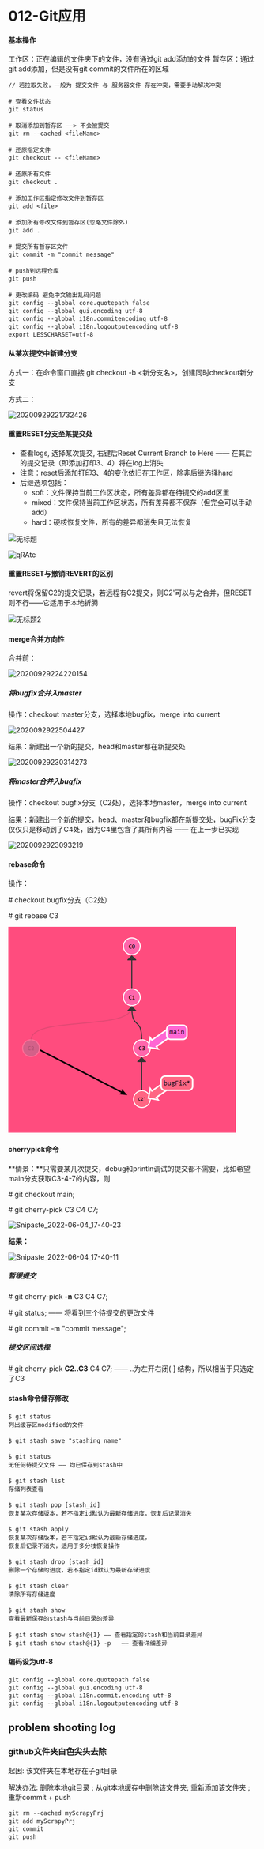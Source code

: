 # 012-Git应用



#### 基本操作

工作区：正在编辑的文件夹下的文件，没有通过git add添加的文件
暂存区：通过git add添加，但是没有git commit的文件所在的区域

```
// 若拉取失败，一般为 提交文件 与 服务器文件 存在冲突，需要手动解决冲突

# 查看文件状态
git status

# 取消添加到暂存区 ——> 不会被提交
git rm --cached <fileName>

# 还原指定文件
git checkout -- <fileName>

# 还原所有文件
git checkout .

# 添加工作区指定修改文件到暂存区
git add <file>

# 添加所有修改文件到暂存区(忽略文件除外)
git add . 

# 提交所有暂存区文件
git commit -m "commit message"

# push到远程仓库
git push

# 更改编码 避免中文输出乱码问题
git config --global core.quotepath false
git config --global gui.encoding utf-8
git config --global i18n.commitencoding utf-8
git config --global i18n.logoutputencoding utf-8
export LESSCHARSET=utf-8
```



#### 从某次提交中新建分支

方式一：在命令窗口直接 git checkout -b <新分支名>，创建同时checkout新分支

方式二：

![20200929221732426](E:\doc_repo\012-Git应用\images\20200929221732426.png)





#### 重置RESET分支至某提交处

- 查看logs, 选择某次提交, 右键后Reset Current Branch to Here —— 在其后的提交记录（即添加打印3、4）将在log上消失
- 注意：reset后添加打印3、4的变化依旧在工作区，除非后继选择hard
- 后继选项包括：
  - soft：文件保持当前工作区状态，所有差异都在待提交的add区里
  - mixed：文件保持当前工作区状态，所有差异都不保存（但完全可以手动add）
  - hard：硬核恢复文件，所有的差异都消失且无法恢复

![无标题](E:\doc_repo\012-Git应用\images\无标题.png)



![qRAte](E:\doc_repo\012-Git应用\images\qRAte.jpg)



#### 重置RESET与撤销REVERT的区别

revert将保留C2的提交记录，若远程有C2提交，则C2'可以与之合并，但RESET则不行——它适用于本地折腾

![无标题2](E:\doc_repo\012-Git应用\images\无标题2.png)





#### merge合并方向性

合并前：

![20200929224220154](E:\doc_repo\012-Git应用\images\20200929224220154.png)



##### 将bugfix合并入master

操作：checkout master分支，选择本地bugfix，merge into current

![2020092922504427](E:\doc_repo\012-Git应用\images\2020092922504427.png)

结果：新建出一个新的提交，head和master都在新提交处

![20200929230314273](E:\doc_repo\012-Git应用\images\20200929230314273.png)



##### 将master合并入bugfix

操作：checkout bugfix分支（C2处），选择本地master，merge into current

结果：新建出一个新的提交，head、master和bugfix都在新提交处，bugFix分支仅仅只是移动到了C4处，因为C4里包含了其所有内容 —— 在上一步已实现

![2020092923093219](E:\doc_repo\012-Git应用\images\2020092923093219.png)



#### rebase命令

操作：

\# checkout bugfix分支（C2处）

\# git rebase C3

![Snipaste_2022-06-04_17-23-31](.\images\Snipaste_2022-06-04_17-23-31.png)



#### cherrypick命令

**情景：**只需要某几次提交，debug和println调试的提交都不需要，比如希望main分支获取C3-4-7的内容，则

\# git checkout main;

\# git cherry-pick C3 C4 C7;

![Snipaste_2022-06-04_17-40-23](E:\doc_repo\012-Git应用\images\Snipaste_2022-06-04_17-40-23.png)

**结果：**

![Snipaste_2022-06-04_17-40-11](E:\doc_repo\012-Git应用\images\Snipaste_2022-06-04_17-40-11.png)



##### 暂缓提交

\# git cherry-pick **-n** C3 C4 C7;

\# git status;		—— 将看到三个待提交的更改文件

\# git commit -m "commit message";

##### 提交区间选择

\# git cherry-pick **C2..C3** C4 C7;   	—— ..为左开右闭( ] 结构，所以相当于只选定了C3



#### stash命令储存修改

```
$ git status
列出缓存区modified的文件

$ git stash save "stashing name"

$ git status
无任何待提交文件 —— 均已保存到stash中

$ git stash list
存储列表查看

$ git stash pop [stash_id]
恢复某次存储版本，若不指定id默认为最新存储进度，恢复后记录消失

$ git stash apply
恢复某次存储版本，若不指定id默认为最新存储进度，
恢复后记录不消失，适用于多分枝恢复操作

$ git stash drop [stash_id]
删除一个存储的进度，若不指定id默认为最新存储进度

$ git stash clear
清除所有存储进度

$ git stash show
查看最新保存的stash与当前目录的差异

$ git stash show stash@{1} —— 查看指定的stash和当前目录差异
$ git stash show stash@{1} -p	—— 查看详细差异
```



#### 编码设为utf-8

```
git config --global core.quotepath false
git config --global gui.encoding utf-8
git config --global i18n.commit.encoding utf-8
git config --global i18n.logoutputencoding utf-8
```



## problem shooting log

### github文件夹白色尖头去除

起因: 该文件夹在本地存在子git目录

解决办法: 删除本地git目录 ; 从git本地缓存中删除该文件夹; 重新添加该文件夹 ; 重新commit + push

```
git rm --cached myScrapyPrj
git add myScrapyPrj
git commit
git push
```



